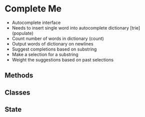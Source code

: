 Complete Me
============

* Autocomplete interface
* Needs to insert single word into autocomplete dictionary [trie] (populate)
* Count number of words in dictionary (count)
* Output words of dictionary on newlines
* Suggest completions based on substring
* Make a selection for a substring
* Weight the suggestions based on past selections

Methods
-------

Classes
-------

State
-----